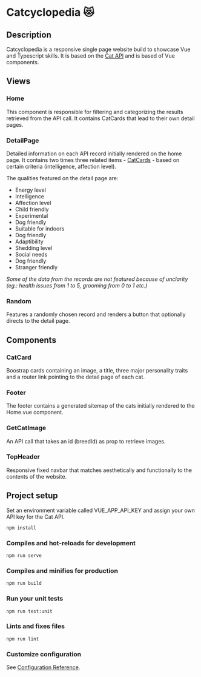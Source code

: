 # Catcyclopedia 😻

## Description

Catcyclopedia is a responsive single page website build to showcase Vue and Typescript skills. It is based on the [Cat API](https://thecatapi.com/) and is based of Vue components.

## Views

### Home

This component is responsible for filtering and categorizing the results retrieved from the API call.
It contains CatCards that lead to their own detail pages.

### DetailPage

Detailed information on each API record initially rendered on the home page.
It contains two times three related items - [CatCards](https://github.com/3n1k0/catproject#catcard) - based on certain criteria (intelligence, affection level).

The qualities featured on the detail page are:

- Energy level
- Intelligence
- Affection level
- Child friendly
- Experimental
- Dog friendly
- Suitable for indoors
- Dog friendly
- Adaptibility
- Shedding level
- Social needs
- Dog friendly
- Stranger friendly

<em>Some of the data from the records are not featured because of unclarity (eg.: health issues from 1 to 5, grooming from 0 to 1 etc.)</em>

### Random

Features a randomly chosen record and renders a button that optionally directs to the detail page.

## Components

### CatCard

Boostrap cards containing an image, a title, three major personality traits and a router link pointing to the detail page of each cat.

### Footer

The footer contains a generated sitemap of the cats initially rendered to the Home.vue component.

### GetCatImage

An API call that takes an id (breedId) as prop to retrieve images.

### TopHeader

Responsive fixed navbar that matches aesthetically and functionally to the contents of the website.



## Project setup

Set an environment variable called VUE_APP_API_KEY and assign your own API key for the Cat API. 

```
npm install
```

### Compiles and hot-reloads for development
```
npm run serve
```

### Compiles and minifies for production
```
npm run build
```

### Run your unit tests
```
npm run test:unit
```

### Lints and fixes files
```
npm run lint
```

### Customize configuration
See [Configuration Reference](https://cli.vuejs.org/config/).
